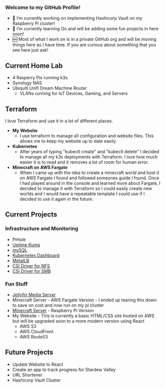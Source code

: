### Welcome to my GitHub Profile!
 
- 🔭 I’m currently working on implementing Hashicorp Vault on my Raspberry Pi cluster!
- 🌱 I’m currently learning Go and will be adding some fun projects in here soon!
- 🆕 Most of what I work on is in a private GitHub org and will be moving things here as I have time. If you are curious about something that you see here just ask!

## Current Home Lab
- 4 Rasperry Pis running k3s
- Synology NAS
- Ubiquiti Unifi Dream Machine Router
  - VLANs running for IoT Devices, Gaming, and Servers

## Terraform
I love Terraform and use it in a lot of different places. 
- **My Website**
  - I use terraform to manage all configuration and website files. This allows me to keep my website up to date easily. 
- **Kubernetes**
  - After years of typing "kubectl create" and "kubectl delete" I decided to manage all my k3s deployments with Terraform. I love how much easier it is to read and it removes a lot of room for human error. 
- **Minecraft on AWS Fargate**
  - When I came up with the idea to create a minecraft world and host it on AWS Fargate I found and followed someones guide I found. Once I had played around in the console and learned more about Fargate, I decided to manage it with Terraform so I could easily create new worlds and I would have a repeatable template I could use if I decided to use it again in the future.

## Current Projects

### Infrastructure and Monitoring
- PiHole
- [Uptime Kuma](https://github.com/LumosViridi/k3s-playground/tree/main/apps/uptime-kuma) 
- [mySQL](https://github.com/LumosViridi/k3s-playground/tree/main/apps/mysql-server) 
- [Kubernetes Dashboard](https://github.com/LumosViridi/k3s-playground/tree/main/apps/kubernetes-dashboard)
- [MetalLB](https://github.com/LumosViridi/k3s-playground/tree/main/cluster/metallb)
- [CSI Driver for NFS](https://github.com/LumosViridi/k3s-playground/tree/main/cluster/nfs-csi-driver)
- [CSI Driver for SMB](https://github.com/LumosViridi/k3s-playground/tree/main/cluster/smb-csi-driver)
### Fun Stuff
- [Jellyfin Media Server](https://github.com/LumosViridi/k3s-playground/tree/main/apps/jellyfin)
- Minecraft Server - AWS Fargate Version - I ended up tearing this down to save on cost and now run on my pi cluster
- [Minecraft Server](https://github.com/LumosViridi/k3s-playground/tree/main/apps/minecraft) - Raspberry Pi Version
- My Website - This is currently a basic HTML/CSS site hosted on AWS but will be upgraded soon to a more modern version using React
  - AWS S3
  - AWS CloudFront
  - AWS Route53

## Future Projects
- Update Website to React
- Create an app to track progress for Stardew Valley
- URL Shortener
- Hashicorp Vault Cluster 


<!--
**LumosViridi/LumosViridi** is a ✨ _special_ ✨ repository because its `README.md` (this file) appears on your GitHub profile.
